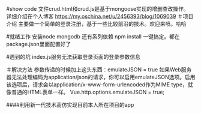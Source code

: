 #show code
文件crud.html和crud.js是基于mongoose实现的增删查改操作。
详细介绍在个人博客
https://my.oschina.net/u/2456393/blog/1069039
＃项目介绍
主要做一个简单的登录注册，基于一些比较前沿的技术。欢迎来喷。哈哈


#就绪工作
安装node mongodb 还有系列依赖 npm install 一键搞定。都在package.json里面配置好了



#遇到的坑
index.js服务无法获取登录页面的登录参数信息

＃解决方法
参数传递的时候加上这头东西：emulateJSON = true
如果Web服务器无法处理编码为application/json的请求，你可以启用emulateJSON选项。启用该选项后，请求会以application/x-www-form-urlencoded作为MIME type，就像普通的HTML表单一样。
Vue.http.options.emulateJSON = true;



####利用新一代技术高仿实现目前本人所在项目的app